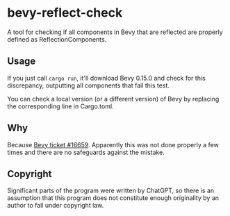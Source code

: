 # bevy-reflect-check

A tool for checking if all components in Bevy that are reflected are properly defined as ReflectionComponents.

## Usage

If you just call `cargo run`, it'll download Bevy 0.15.0 and check for this discrepancy, outputting all components that fail this test.

You can check a local version (or a different version) of Bevy by replacing the corresponding line in Cargo.toml.

## Why

Because [Bevy ticket #16659](https://github.com/bevyengine/bevy/issues/16659). Apparently this was not done properly a few times and there are no safeguards against the mistake.

## Copyright

Significant parts of the program were written by ChatGPT, so there is an assumption that this program does not constitute enough originality by an author to fall under copyright law.

